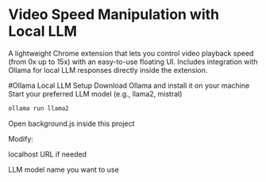 # Video Speed Manipulation with Local LLM

A lightweight Chrome extension that lets you control video playback speed (from 0x up to 15x) with an easy-to-use floating UI.
Includes integration with Ollama for local LLM responses directly inside the extension.


#Ollama Local LLM Setup
Download Ollama
 and install it on your machine
Start your preferred LLM model (e.g., llama2, mistral)
```bash
ollama run llama2
```

Open background.js inside this project

Modify:

localhost URL if needed

LLM model name you want to use

